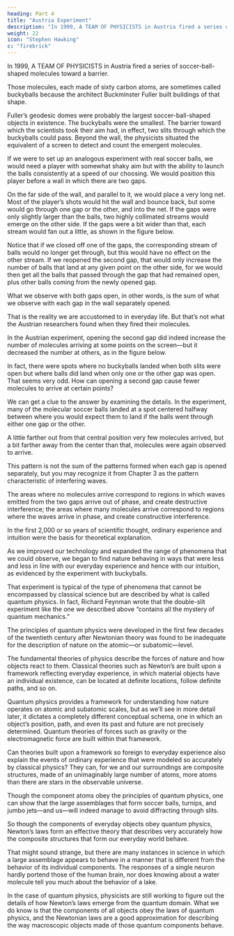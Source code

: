 ```yaml
---
heading: Part 4
title: "Austria Experiment"
description: "In 1999, A TEAM OF PHYSICISTS in Austria fired a series of soccer-ball-shaped molecules toward a barrier"
weight: 22
icon: "Stephen Hawking"
c: "firebrick"
---
```



In 1999, A TEAM OF PHYSICISTS in Austria fired a series of soccer-ball-shaped molecules toward a barrier. 

Those molecules, each made of sixty carbon atoms, are sometimes called buckyballs because the architect Buckminster Fuller built buildings of that shape.

Fuller’s geodesic domes were probably the largest soccer-ball-shaped objects in existence. The buckyballs were the smallest. The barrier toward which the scientists took their aim had, in effect, two slits through which the buckyballs could pass. Beyond the wall, the physicists situated the equivalent of a screen to detect and count the emergent molecules.

If we were to set up an analogous experiment with real soccer balls, we would need a player with somewhat shaky aim but with the ability to launch the balls consistently at a speed of our choosing. We would position this player before a wall in which there are two gaps. 

On the far side of the wall, and parallel to it, we would place a very long net. Most of the player’s shots would hit the wall and bounce back, but some would go through one gap or the other, and into the net. If the gaps were only slightly larger than the balls, two highly collimated streams would emerge on the other side. If the gaps were a bit wider than that, each stream would fan out a little, as shown in the figure below.

Notice that if we closed off one of the gaps, the corresponding stream of balls would no longer get through, but this would have no effect on the other stream. If we reopened the second gap, that would only increase the number of balls that land at any given point on the other side, for we would then get all the balls that passed through the gap that had remained open, plus other balls coming from the newly opened gap. 

What we observe with both gaps open, in other words, is the sum of what we observe with each gap in the wall separately opened. 

That is the reality we are accustomed to in everyday life. But that’s not what the Austrian researchers found when they fired their molecules.

In the Austrian experiment, opening the second gap did indeed increase the number of molecules arriving at some points on the screen—but it decreased the number at others, as in the figure below. 

In fact, there were spots where no buckyballs landed when both slits were open but where balls did land when only one or the other gap was open. That seems very odd. How can opening a second gap cause fewer molecules to arrive at certain points?

We can get a clue to the answer by examining the details. In the experiment, many of the molecular soccer balls landed at a spot centered halfway between where you would expect them to land if the balls went through either one gap or the other. 

A little farther out from that central position very few molecules arrived, but a bit farther away from the center than that, molecules were again observed to arrive. 

This pattern is not the sum of the patterns formed when each gap is opened separately, but you may recognize it from Chapter 3 as the pattern characteristic of interfering waves. 

The areas where no molecules arrive correspond to regions in which waves emitted from the two gaps arrive out of phase, and create destructive interference; the areas where many molecules arrive correspond to regions where the waves arrive in phase, and create constructive interference.

In the first 2,000 or so years of scientific thought, ordinary experience and intuition were the basis for theoretical explanation. 

As we improved our technology and expanded the range of phenomena that we could observe, we began to find nature behaving in ways that were less and less in line with our everyday experience and hence with our intuition, as evidenced by the experiment with buckyballs. 

That experiment is typical of the type of phenomena that cannot be encompassed by classical science but are described by what is called quantum physics. In fact,
Richard Feynman wrote that the double-slit experiment like the one we described above “contains all the mystery of quantum mechanics.”

The principles of quantum physics were developed in the first few decades of the twentieth century after Newtonian theory was found to be inadequate for the description of nature on the atomic—or subatomic—level.

The fundamental theories of physics describe the forces of nature and how objects react to them. Classical theories such as Newton’s are built upon a framework reflecting everyday experience, in which material objects have an individual existence, can be located at definite locations, follow definite paths, and so on. 

Quantum physics provides a framework for understanding how nature operates on atomic and subatomic scales, but as we’ll see in more detail later, it dictates a completely different conceptual schema, one in which an object’s position, path, and even its past and future are not precisely determined. Quantum theories of forces such as gravity or the electromagnetic force are built within that framework.

Can theories built upon a framework so foreign to everyday experience also explain the events of
ordinary experience that were modeled so accurately by classical physics? They can, for we and
our surroundings are composite structures, made of an unimaginably large number of atoms, more
atoms than there are stars in the observable universe. 

Though the component atoms obey the principles of quantum physics, one can show that the large assemblages that form soccer balls,
turnips, and jumbo jets—and us—will indeed manage to avoid diffracting through slits.

So though
the components of everyday objects obey quantum physics, Newton’s laws form an effective
theory that describes very accurately how the composite structures that form our everyday world
behave.

That might sound strange, but there are many instances in science in which a large assemblage
appears to behave in a manner that is different from the behavior of its individual components. The
responses of a single neuron hardly portend those of the human brain, nor does knowing about a
water molecule tell you much about the behavior of a lake. 

In the case of quantum physics, physicists are still working to figure out the details of how Newton’s laws emerge from the
quantum domain. What we do know is that the components of all objects obey the laws of
quantum physics, and the Newtonian laws are a good approximation for describing the way
macroscopic objects made of those quantum components behave.


